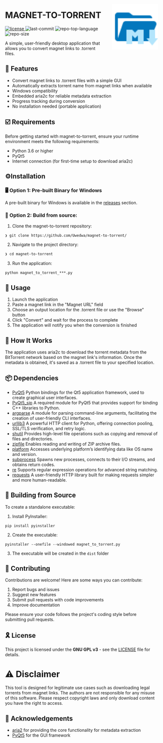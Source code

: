 <div align="left" style="position: relative;">
<img src="https://raw.githubusercontent.com/PKief/vscode-material-icon-theme/ec559a9f6bfd399b82bb44393651661b08aaf7ba/icons/folder-markdown-open.svg" align="right" width="30%" style="margin: -20px 0 0 20px;">
<h1>MAGNET-TO-TORRENT</h1>

<p align="left">
  <a href="https://github.com/Uwedwa/magnet-to-torrent/blob/main/LICENSE">
    <img src="https://img.shields.io/github/license/Uwedwa/magnet-to-torrent?style=flat&logo=gnu&logoColor=white&color=0080ff" alt="license">
  </a>
  <img src="https://img.shields.io/github/last-commit/Uwedwa/magnet-to-torrent?style=flat&logo=git&logoColor=white&color=0080ff" alt="last-commit">
  <img src="https://img.shields.io/github/languages/top/Uwedwa/magnet-to-torrent?style=flat&color=0080ff" alt="repo-top-language">
<!--  <img src="https://img.shields.io/github/languages/count/Uwedwa/magnet-to-torrent?style=flat&color=0080ff" alt="repo-language-count">-->
  <img src="https://img.shields.io/github/repo-size/Uwedwa/magnet-to-torrent?style=flat&color=0080ff" alt="repo-size">
</p>


A simple, user-friendly desktop application that allows you to convert magnet links to .torrent files.


## 👾 Features

- Convert magnet links to .torrent files with a simple GUI
- Automatically extracts torrent name from magnet links when available
- Windows compatibility
- Embedded aria2c for reliable metadata extraction
- Progress tracking during conversion
- No installation needed (portable application)



## ☑️ Requirements
Before getting started with magnet-to-torrent, ensure your runtime environment meets the following requirements:
- Python 3.6 or higher
- PyQt5
- Internet connection (for first-time setup to download aria2c)

## ⚙️Installation

### 🖥️ Option 1: Pre-built Binary for Windows

A pre-built binary for Windows is available in the [releases](https://github.com/uwedwa/magnet-to-torrent/releases) section.

### 🔧 Option 2: **Build from source:**

1. Clone the magnet-to-torrent repository:
```sh
❯ git clone https://github.com/Uwedwa/magnet-to-torrent/
```

2. Navigate to the project directory:
```sh
❯ cd magnet-to-torrent
```

3. Run the application:
```
python magnet_to_torrent_***.py
```

## 🤖 Usage

1. Launch the application
2. Paste a magnet link in the "Magnet URL" field
3. Choose an output location for the .torrent file or use the "Browse" button
4. Click "Convert" and wait for the process to complete
5. The application will notify you when the conversion is finished

## 🧠 How It Works

The application uses aria2c to download the torrent metadata from the BitTorrent network based on the magnet link's information. Once the metadata is obtained, it's saved as a .torrent file to your specified location.

## 📦 Dependencies

- [PyQt5](https://pypi.org/project/PyQt5/) Python bindings for the Qt5 application framework, used to create graphical user interfaces.
- [PyQt5_sip](https://pypi.org/project/PyQt5-sip/) A required module for PyQt5 that provides support for binding C++ libraries to Python.
- [argparse](https://docs.python.org/3/library/argparse.html) A module for parsing command-line arguments, facilitating the creation of user-friendly CLI interfaces.
- [urllib3](https://pypi.org/project/urllib3/) A powerful HTTP client for Python, offering connection pooling, SSL/TLS verification, and retry logic.
- [shutil](https://docs.python.org/3/library/shutil.html) Provides high-level file operations such as copying and removal of files and directories.
- [zipfile](https://docs.python.org/3/library/zipfile.html) Enables reading and writing of ZIP archive files.
- [platform](https://docs.python.org/3/library/platform.html) Accesses underlying platform’s identifying data like OS name and version.
- [subprocess](https://docs.python.org/3/library/subprocess.html) Spawns new processes, connects to their I/O streams, and obtains return codes.
- [re](https://docs.python.org/3/library/re.html) Supports regular expression operations for advanced string matching.
- [requests](https://pypi.org/project/requests/) A user-friendly HTTP library built for making requests simpler and more human-readable.

## 🔧 Building from Source

To create a standalone executable:

1. Install PyInstaller:
```
pip install pyinstaller
```

2. Create the executable:
```
pyinstaller --onefile --windowed magnet_to_torrent.py
```

3. The executable will be created in the `dist` folder

## 🤝 Contributing

Contributions are welcome! Here are some ways you can contribute:

1. Report bugs and issues
2. Suggest new features
3. Submit pull requests with code improvements
4. Improve documentation

Please ensure your code follows the project's coding style before submitting pull requests.

## 🎗 License

This project is licensed under the **GNU GPL v3** - see the [LICENSE](LICENSE) file for details.

# ⚠️ Disclaimer

This tool is designed for legitimate use cases such as downloading legal torrents from magnet links. The authors are not responsible for any misuse of this software. Please respect copyright laws and only download content you have the right to access.

## 🙌 Acknowledgements

- [aria2](https://aria2.github.io/) for providing the core functionality for metadata extraction
- [PyQt5](https://riverbankcomputing.com/software/pyqt/) for the GUI framework
